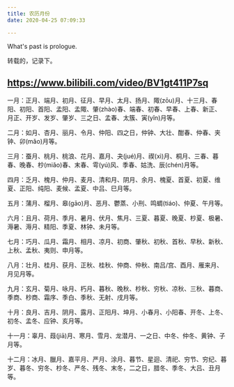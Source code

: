 ```yaml
---
title: 农历月份
date: 2020-04-25 07:09:33

---
```

What's past is prologue.

<!--more-->转载的，记录下。

<https://www.bilibili.com/video/BV1gt411P7sq>
----------


一月：正月、端月、初月、征月、早月、太月、扬月、陬(zōu)月、十三月、春阳、初阳、首阳、孟阳、孟陬、肇(zhào)春、端春、初春、早春、上春、新正、月正、开岁、发岁、肇岁、三之日、孟春、太簇、寅(yǐn)月等。

二月：如月、杏月、丽月、令月、仲阳、四之日，仲钟、大壮、酣春、仲春、夹钟、卯(mǎo)月等。

三月：蚕月、桃月、桃浪、花月、嘉月、夬(jué)月、禊(xì)月、桐月、三春、暮春、晚春、杪(miǎo)春、末春、雩(yú)风、季春、姑洗、辰(chén)月等。

四月：乏月、槐月、仲月、麦月、清和月、阴月、余月、槐夏、首夏、初夏、维夏、正阳、纯阳、麦候、孟夏、中吕、巳月等。

五月：蒲月、榴月、皋(gāo)月、恶月、鬱蒸、小刑、鸣蜩(tiáo)、仲夏、午月等。

六月：且月、荷月、季月、暑月、伏月、焦月、三夏、暮夏、晚夏、杪夏、极暑、溽暑、溽月、精阳、季夏、林钟、未月等。

七月：巧月、瓜月、霜月、相月、凉月、初商、肇秋、初秋、首秋、早秋、新秋、上秋、孟秋、夷则、申月等。

八月：壮月、桂月、获月、正秋、桂秋、仲商、仲秋、南吕/宫、酉月、雁来月、月见月等。

九月：玄月、菊月、咏月、朽月、暮秋、晚秋、杪秋、穷秋、凉秋、三秋、暮商、季商、杪商、霜序、季白、季秋、无射、戌月等。

十月：良月、吉月、阴月、露月、正阳月、坤月、小春月、小阳春、开冬、上冬、初冬、孟冬、应钟、亥月等。

十一月：辜月、葭(jiā)月、寒月、雪月、龙潜月、一之日、中冬、仲冬、黄钟、子月等。

十二月：冰月、臘月、嘉平月、严月、涂月、暮节、星迴、清祀、穷节、穷纪、暮岁、暮冬、穷冬、杪冬、严冬、残冬、末冬，二之日，腊冬、季冬、大吕、丑月等。